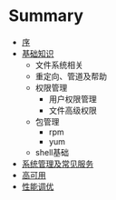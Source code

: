 # Summary

* [序](README.md)
* [基础知识](基础知识.md)
    * 文件系统相关
    * 重定向、管道及帮助
    * 权限管理
        * 用户权限管理
        * 文件高级权限
    * 包管理
        * rpm
        * yum
    * shell基础
* [系统管理及常见服务](系统管理及常见服务.md)
* [高可用](高可用.md)
* [性能调优](性能调优.md)

